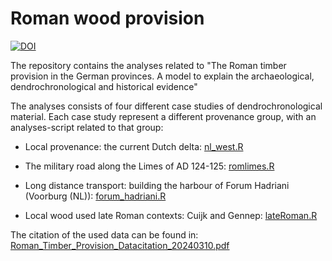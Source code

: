 # Roman wood provision

[![DOI](https://zenodo.org/badge/206963039.svg)](https://zenodo.org/doi/10.5281/zenodo.11279769)

The repository contains the analyses related to "The Roman timber provision in the German provinces. A model to explain the archaeological, dendrochronological and historical evidence"

The analyses consists of four different case studies of dendrochronological material. Each case study represent a different provenance group, with an analyses-script related to that group:

-   Local provenance: the current Dutch delta: [nl_west.R](nl_west.R)

-   The military road along the Limes of AD 124-125: [romlimes.R](romlimes.R)

-   Long distance transport: building the harbour of Forum Hadriani (Voorburg (NL)): [forum_hadriani.R](forum_hadriani.R)

-   Local wood used late Roman contexts: Cuijk and Gennep: [lateRoman.R](lateRoman.R)

The citation of the used data can be found in: [Roman_Timber_Provision_Datacitation_20240310.pdf](Roman_Timber_Provision_Datacitation_20240310.pdf)
